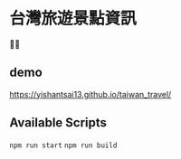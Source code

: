 # 台灣旅遊景點資訊

## demo
https://yishantsai13.github.io/taiwan_travel/

## Available Scripts
`npm run start`
`npm run build`
